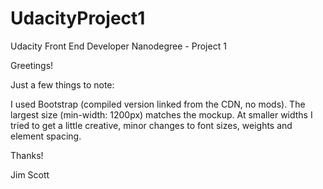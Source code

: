 # UdacityProject1
Udacity Front End Developer Nanodegree - Project 1

Greetings!

Just a few things to note:

I used Bootstrap (compiled version linked from the CDN, no mods).
The largest size (min-width: 1200px) matches the mockup.
At smaller widths I tried to get a little creative, minor changes to font sizes, weights and element spacing.

Thanks!

Jim Scott
